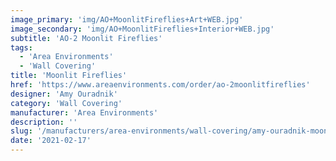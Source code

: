 ```yaml
---
image_primary: 'img/AO+MoonlitFireflies+Art+WEB.jpg'
image_secondary: 'img/AO+MoonlitFireflies+Interior+WEB.jpg'
subtitle: 'AO-2 Moonlit Fireflies'
tags:
  - 'Area Environments'
  - 'Wall Covering'
title: 'Moonlit Fireflies'
href: 'https://www.areaenvironments.com/order/ao-2moonlitfireflies'
designer: 'Amy Ouradnik'
category: 'Wall Covering'
manufacturer: 'Area Environments'
description: ''
slug: '/manufacturers/area-environments/wall-covering/amy-ouradnik-moonlit-fireflies'
date: '2021-02-17'
---
```

